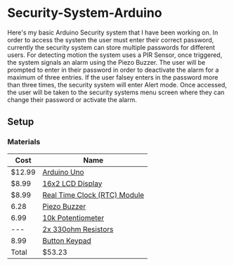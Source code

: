 # Security-System-Arduino
Here's my basic Arduino Security system that I have been working on. In order to access the system the user must enter their correct password, currently the security system can store multiple passwords for different users. For detecting motion the system uses a PIR Sensor, once triggered, the system signals an alarm using the Piezo Buzzer. The user will be prompted to enter in their password in order to deactivate the alarm for a maximum of three entries. If the user falsey enters in the password more than three times, the security system will enter Alert mode. Once accessed, the user will be taken to the security systems menu screen where they can change their password or activate the alarm.

## Setup

### Materials

Cost   | Name |                                                                           
------ | ---- |                                                                           
$12.99 | [Arduino Uno](https://www.amazon.com/ELEGOO-Board-ATmega328P-ATMEGA16U2-Compliant/dp/B01EWOE0UU/ref=sr_1_4?dchild=1&keywords=Arduino+Uno&qid=1594317504&sr=8-4)|
$8.99  | [16x2 LCD Display](https://www.amazon.com/SunFounder-Serial-Module-Display-Arduino/dp/B019K5X53O/ref=sr_1_1_sspa?crid=1HODKVF3IYEVX&dchild=1&keywords=16x2+lcd+display+arduino&qid=1594317561&refinements=p_72%3A2661618011&rnid=2661617011&sprefix=16x2+l%2Caps%2C189&sr=8-1-spons&psc=1&spLa=ZW5jcnlwdGVkUXVhbGlmaWVyPUExVTZLMERMM1FBMFNSJmVuY3J5cHRlZElkPUEwNTk5NDUyMjRFM01BWEJPRzkmZW5jcnlwdGVkQWRJZD1BMDY4NTQ2NTNIU0w1Uk1YWUJTVEMmd2lkZ2V0TmFtZT1zcF9hdGYmYWN0aW9uPWNsaWNrUmVkaXJlY3QmZG9Ob3RMb2dDbGljaz10cnVl)|
$8.99  | [Real Time Clock (RTC) Module](https://www.amazon.com/Diymore-AT24C32-Arduino-Without-Battery/dp/B01IXXACD0/ref=sr_1_7_sspa?crid=2JCC12MQ4WGO&dchild=1&keywords=real+time+clock+arduino&qid=1594317754&sprefix=real+time+clock+arduino%2Caps%2C254&sr=8-7-spons&psc=1&spLa=ZW5jcnlwdGVkUXVhbGlmaWVyPUEyQ0RWMUs3MUtFMFNWJmVuY3J5cHRlZElkPUEwMjIxNTI4MzJPOTJLWDlLWEkxRiZlbmNyeXB0ZWRBZElkPUEwODQwMjI5UDVINkpNTUZCNlFVJndpZGdldE5hbWU9c3BfbXRmJmFjdGlvbj1jbGlja1JlZGlyZWN0JmRvTm90TG9nQ2xpY2s9dHJ1ZQ==)|
6.28   | [Piezo Buzzer](https://www.amazon.com/Gikfun-Terminals-Passive-Electronic-Arduino/dp/B01GJLE5BS/ref=sr_1_2_sspa?dchild=1&keywords=Piezo+buzzer+arduino&qid=1594317911&sr=8-2-spons&psc=1&spLa=ZW5jcnlwdGVkUXVhbGlmaWVyPUEzRlJUMTBFNFZWWEM3JmVuY3J5cHRlZElkPUEwMTY0OTkxMTdFN1RYUFhINk1SRSZlbmNyeXB0ZWRBZElkPUEwMTgyMDYzUTNBNzg1OVhJT01EJndpZGdldE5hbWU9c3BfYXRmJmFjdGlvbj1jbGlja1JlZGlyZWN0JmRvTm90TG9nQ2xpY2s9dHJ1ZQ==)|
6.99   | [10k Potentiometer](https://www.amazon.com/MCIGICM-Breadboard-Trim-Potentiometer-Arduino/dp/B07S69443J/ref=sr_1_9?dchild=1&keywords=potentiometer+10k&qid=1594318059&sr=8-9)|
---    | [2x 330ohm Resistors ](https://www.amazon.com/AUSTOR-Resistors-Assortment-Resistor-Experiments/dp/B07BKRS4QZ/ref=sr_1_4?dchild=1&keywords=Resistors&qid=1594318231&sr=8-4)
8.99   | [Button Keypad](https://www.amazon.com/gp/product/B07B4DR5SH/ref=ppx_yo_dt_b_asin_title_o02_s02?ie=UTF8&psc=1)
Total  | $53.23|



